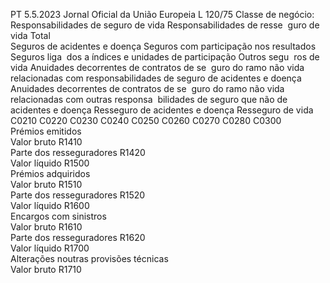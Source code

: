 PT  5.5.2023 Jornal Oficial da União Europeia L 120/75
 Classe de negócio:  Responsabilidades de seguro de vida  Responsabilidades de resse ­
guro de vida  Total  
Seguros de 
acidentes e 
doença  Seguros com 
participação 
nos resultados  Seguros liga ­
dos a índices 
e unidades de 
participação  Outros segu ­
ros de vida  Anuidades decorrentes 
de contratos de se ­
guro do ramo 
não vida relacionadas 
com responsabilidades 
de seguro de acidentes 
e doença  Anuidades decorrentes 
de contratos de se ­
guro do ramo 
não vida relacionadas 
com outras responsa ­
bilidades de seguro 
que não de acidentes 
e doença  Resseguro de 
acidentes e 
doença  Resseguro de 
vida  
C0210  C0220  C0230  C0240  C0250  C0260  C0270  C0280  C0300  
Prémios emitidos  
Valor bruto  R1410  
Parte dos resseguradores  R1420  
Valor líquido  R1500  
Prémios adquiridos  
Valor bruto  R1510  
Parte dos resseguradores  R1520  
Valor líquido  R1600  
Encargos com sinistros  
Valor bruto  R1610  
Parte dos resseguradores  R1620  
Valor líquido  R1700  
Alterações noutras provisões 
técnicas  
Valor bruto  R1710
